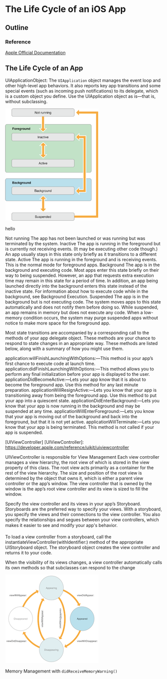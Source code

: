 
# The Life Cycle of an iOS App

## Outline

### Reference
[Apple Official Documentation]

## The Life Cycle of an App

UIApplicationObject: The `UIApplication` object manages the event loop and other high-level app behaviors. It also reports key app transitions and some special events (such as incoming push notifications) to its delegate, which is a custom object you define. Use the UIApplication object as is—that is, without subclassing.

[Apple Official Documentation]: https://developer.apple.com/library/content/documentation/iPhone/Conceptual/iPhoneOSProgrammingGuide/TheAppLifeCycle/TheAppLifeCycle.html



<img src="images/execution_States_for_Apps.png" alt="Drawing" title="Hello, friend" style="width: 300px;"/>


hello

Not running
The app has not been launched or was running but was terminated by the system.
Inactive
The app is running in the foreground but is currently not receiving events. (It may be executing other code though.) An app usually stays in this state only briefly as it transitions to a different state.
Active
The app is running in the foreground and is receiving events. This is the normal mode for foreground apps.
Background
The app is in the background and executing code. Most apps enter this state briefly on their way to being suspended. However, an app that requests extra execution time may remain in this state for a period of time. In addition, an app being launched directly into the background enters this state instead of the inactive state. For information about how to execute code while in the background, see Background Execution.
Suspended
The app is in the background but is not executing code. The system moves apps to this state automatically and does not notify them before doing so. While suspended, an app remains in memory but does not execute any code.
When a low-memory condition occurs, the system may purge suspended apps without notice to make more space for the foreground app.



Most state transitions are accompanied by a corresponding call to the methods of your app delegate object. These methods are your chance to respond to state changes in an appropriate way. These methods are listed below, along with a summary of how you might use them.

application:willFinishLaunchingWithOptions:—This method is your app’s first chance to execute code at launch time.
application:didFinishLaunchingWithOptions:—This method allows you to perform any final initialization before your app is displayed to the user.
applicationDidBecomeActive:—Lets your app know that it is about to become the foreground app. Use this method for any last minute preparation.
applicationWillResignActive:—Lets you know that your app is transitioning away from being the foreground app. Use this method to put your app into a quiescent state.
applicationDidEnterBackground:—Lets you know that your app is now running in the background and may be suspended at any time.
applicationWillEnterForeground:—Lets you know that your app is moving out of the background and back into the foreground, but that it is not yet active.
applicationWillTerminate:—Lets you know that your app is being terminated. This method is not called if your app is suspended.

[UIViewController]
[UIViewController]: https://developer.apple.com/reference/uikit/uiviewcontroller


UIViewController is responsible for
View Management
Each view controller manages a view hierarchy, the root view of which is stored in the view property of this class. The root view acts primarily as a container for the rest of the view hierarchy. The size and position of the root view is determined by the object that owns it, which is either a parent view controller or the app’s window. The view controller that is owned by the window is the app’s root view controller and its view is sized to fill the window.


Specify the view controller and its views in your app’s Storyboard. Storyboards are the preferred way to specify your views. With a storyboard, you specify the views and their connections to the view controller. You also specify the relationships and segues between your view controllers, which makes it easier to see and modify your app's behavior.

To load a view controller from a storyboard, call the instantiateViewController(withIdentifier:) method of the appropriate UIStoryboard object. The storyboard object creates the view controller and returns it to your code.


When the visibility of its views changes, a view controller automatically calls its own methods so that subclasses can respond to the change

<img src="images/Valid_State_Transitions.png" alt="Drawing Hello, I'm Bob. Nice meeting you" style="width: 300px;"/>


Memory Management with
`didReceiveMemoryWarning()`
